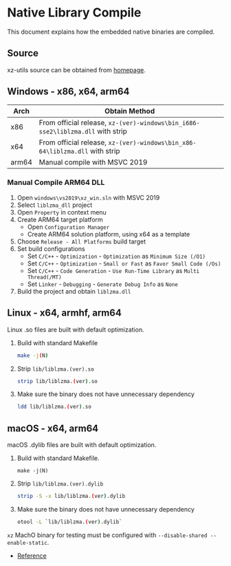 # Native Library Compile

This document explains how the embedded native binaries are compiled.

## Source

xz-utils source can be obtained from [homepage](https://tukaani.org/xz/).

## Windows - x86, x64, arm64

| Arch  | Obtain Method |
|-------|---------------|
| x86   | From official release, `xz-(ver)-windows\bin_i686-sse2\liblzma.dll` with strip |
| x64   | From official release, `xz-(ver)-windows\bin_x86-64\liblzma.dll` with strip |
| arm64 | Manual compile with MSVC 2019 |

### Manual Compile ARM64 DLL

1. Open `windows\vs2019\xz_win.sln` with MSVC 2019
1. Select `liblzma_dll` project
1. Open `Property` in context menu
1. Create ARM64 target platform
   - Open `Configuration Manager`
   - Create ARM64 solution platform, using x64 as a template
1. Choose `Release - All Platforms` build target
1. Set build configurations
   - Set `C/C++` - `Optimization` - `Optimization` as `Minimum Size (/O1)`
   - Set `C/C++` - `Optimization` - `Small or Fast` as `Favor Small Code (/Os)`
   - Set `C/C++` - `Code Generation` - `Use Run-Time Library` as `Multi Thread(/MT)`
   - Set `Linker` - `Debugging` - `Generate Debug Info` as `None`
1. Build the project and obtain `liblzma.dll`

## Linux - x64, armhf, arm64

Linux .so files are built with default optimization.

1. Build with standard Makefile
   ```sh
   make -j(N)
   ```
1. Strip `lib/liblzma.(ver).so`
   ```sh
   strip lib/liblzma.(ver).so
   ```
1. Make sure the binary does not have unnecessary dependency
   ```sh
   ldd lib/liblzma.(ver).so
   ```
 
## macOS - x64, arm64

macOS .dylib files are built with default optimization.

1. Build with standard Makefile.
   ```ssh
   make -j(N)
   ```
1. Strip `lib/liblzma.(ver).dylib`
   ```sh
   strip -S -x lib/liblzma.(ver).dylib
   ```
1. Make sure the binary does not have unnecessary dependency
   ```sh
   otool -L `lib/liblzma.(ver).dylib`
   ```

`xz` MachO binary for testing must be configured with `--disable-shared --enable-static`.
- [Reference](https://github.com/therootcompany/xz-static)
